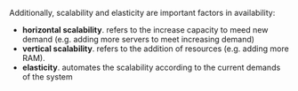 Additionally, scalability and elasticity are important factors in availability:
- **horizontal scalability**. refers to the increase capacity to meed new demand (e.g. adding more servers to meet increasing demand)
- **vertical scalability**. refers to the addition of resources (e.g. adding more RAM).
- **elasticity**. automates the scalability according to the current demands of the system
